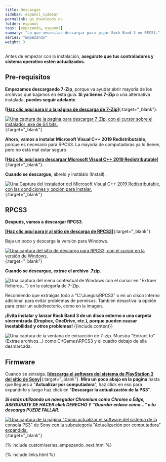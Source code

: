 ```yaml
---
title: Descargas
sidebar: espanol_sidebar
permalink: gs_downloads_es
folder: espanol
tags: [empezando, espanol]
summary: "Lo que necesitas descargar para jugar Rock Band 3 en RPCS3."
series: "Empezando"
weight: 3
---
```


Antes de empezar con la instalación, **asegúrate que tus controladores y sistema operativo estén actualizados.**

## Pre-requisitos

**Empezamos descargando 7-Zip**, porque va ayudar abrir mayoría de los archivos que bajamos en esta guía. **Si ya tienes 7-Zip** o una alternativa instalada, **puedes seguir adelante**.

[**[Haz clic aquí para ir a la página de descarga de 7-Zip]**](https://7zip-es.updatestar.com/){:target="_blank"}.

[![Una captura de la pagina para descargar 7-Zip, con el cursor sobre el instalador .exe de 64 bits.](https://rb3pc.milohax.org/images/install/7zipes.png)](https://7zip-es.updatestar.com/ "7zip-es.updatestar.com"){:target="_blank"}

**Ahora**, **vamos a instalar Microsoft Visual C++ 2019 Redistributable**, porque es necesario para RPCS3. La mayoría de computadoras ya lo tienen, pero no está mal estar seguro.

[**[Haz clic aquí para descargar Microsoft Visual C++ 2019 Redistributable]**](https://aka.ms/vs/17/release/vc_redist.x64.exe){:target="_blank"}.

**Cuando se descargue**, ábrelo y instálalo (Install). 

[![Una Captura del instalador del Microsoft Visual C++ 2019 Redistributable, con las condiciones y opción para instalar.](https://rb3pc.milohax.org/images/install/mvcpp.png)](https://aka.ms/vs/17/release/vc_redist.x64.exe "Microsoft Visual C++ 2015-22 Redistributable (x64) 14.3833130"){:target="_blank"}

## RPCS3

**Después, vamos a descargar RPCS3**.

[**[Haz clic aquí para ir al sitio de descarga de RPCS3]**](https://rpcs3.net/download){:target="_blank"}.

Baja un poco y descarga la versión para Windows.

[![Una captura del sitio de descarga para RPCS3, con el cursor en la versión de Windows.](https://rb3pc.milohax.org/images/install/rpcs3dl.png)](https://rpcs3.net/download "RPCS3 - Download"){:target="_blank"}

**Cuando se descargue, extrae el archivo .7zip.**  

![Una captura del menú contextual de Windows con el cursor en "Extraer ficheros...") en la categoría de 7-Zip.](https://rb3pc.milohax.org/images/install/extractrpcs3es.png "Extraer ficheros...")

Recomiendo que extraigas todo a "C:\\Juegos\\RPCS3" o en un disco interno adicional para evitar problemas de permisos. También desactiva la opción para crear un subdirectorio, como en la imagen.

<div markdown="span" class="alert alert-danger" role="alert"><i class="fa fa-exclamation-circle"></i> <b>¡Evita instalar y lanzar Rock Band 3 de un disco externo o una carpeta sincronizada (Dropbox, OneDrive, etc.), porque pueden causar inestabilidad y otros problemas! </b> {{include.content}}</div>  

![Una captura de la ventana de extracción de 7-zip. Muestra "Extract to" (Extrae archivos...) como C:\Games\RPCS3 y el cuadro debajo de ella desmarcada.](https://rb3pc.milohax.org/images/install/extractdires.png "Extract")

## Firmware

Cuando se extraiga, [**[descarga el software del sistema de PlayStation 3 del sitio de Sony]**](https://www.playstation.com/es-mx/support/hardware/ps3/system-software/){:target="_blank"}. **Mira un poco abajo en la página** hasta que llegues a "**Actualizar por computadora**", haz click en eso para expandirlo y luego haz click en "**Descargar la actualización de la PS3**".

_**Si estás utilizando un navegador Chromium como Chrome o Edge, ASEGÚRATE DE HACER click DERECHO Y "Guardar enlace como..." o tu descarga PUEDE FALLAR.**_

[![Una captura de la página "Cómo actualizar el software del sistema de la consola PS3" de Sony con la subcategoría "Actualización por computadora" expandida.](https://rb3pc.milohax.org/images/install/fwpagees.png)](https://www.playstation.com/support/hardware/ps3/system-software/ "Cómo actualizar el software del sistema de la consola PS3"){:target="_blank"}

{% include custom/series_empezando_next.html %}

{% include links.html %}